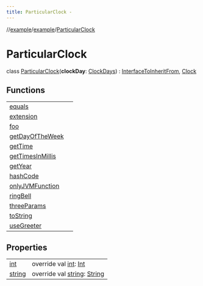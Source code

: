 ```yaml
---
title: ParticularClock -
---
```

//[example](../../index.html)/[example](../index.html)/[ParticularClock](index.html)



# ParticularClock  
class [ParticularClock](index.html)(**clockDay**: [ClockDays](../-clock-days/index.html)) : [InterfaceToInheritFrom](../-interface-to-inherit-from.html), [Clock](../-clock/index.html)

## Functions  


| | |
|---|---|
| [equals](../-clock/equals.html)| |
| [extension](../-clock/extension.html)| |
| [foo](../-clock/foo.html)| |
| [getDayOfTheWeek](get-day-of-the-week.html)| |
| [getTime](../-clock/get-time.html)| |
| [getTimesInMillis](../-clock/get-times-in-millis.html)| |
| [getYear](../-clock/get-year.html)| |
| [hashCode](https://kotlinlang.org/api/latest/jvm/stdlib/kotlin/-any/hash-code.html)| |
| [onlyJVMFunction](../-clock/only-j-v-m-function.html)| |
| [ringBell](ring-bell.html)| |
| [threeParams](../-clock/three-params.html)| |
| [toString](https://kotlinlang.org/api/latest/jvm/stdlib/kotlin/-any/to-string.html)| |
| [useGreeter](use-greeter.html)| |




## Properties  


| | |
|---|---|
| [int]()| override val [int](): [Int](https://kotlinlang.org/api/latest/jvm/stdlib/kotlin/-int/index.html)|
| [string]()| override val [string](): [String](https://kotlinlang.org/api/latest/jvm/stdlib/kotlin/-string/index.html)|




